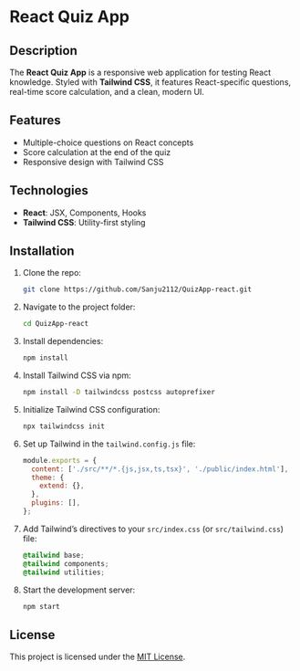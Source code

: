 # React Quiz App  
## Description  

The **React Quiz App** is a responsive web application for testing React knowledge. Styled with **Tailwind CSS**, it features React-specific questions, real-time score calculation, and a clean, modern UI.  


## Features  

- Multiple-choice questions on React concepts  
- Score calculation at the end of the quiz  
- Responsive design with Tailwind CSS  


## Technologies  

- **React**: JSX, Components, Hooks  
- **Tailwind CSS**: Utility-first styling  


## Installation  

1. Clone the repo:  
   ```bash  
   git clone https://github.com/Sanju2112/QuizApp-react.git  
   ```  

2. Navigate to the project folder:  
   ```bash  
   cd QuizApp-react 
   ```

3. Install dependencies:  
   ```bash  
   npm install  
   ```

4. Install Tailwind CSS via npm:  
   ```bash  
   npm install -D tailwindcss postcss autoprefixer  
   ```

5. Initialize Tailwind CSS configuration:  
   ```bash  
   npx tailwindcss init  
   ```

6. Set up Tailwind in the `tailwind.config.js` file:  
   ```js  
   module.exports = {  
     content: ['./src/**/*.{js,jsx,ts,tsx}', './public/index.html'],  
     theme: {  
       extend: {},  
     },  
     plugins: [],  
   };  
   ```

7. Add Tailwind’s directives to your `src/index.css` (or `src/tailwind.css`) file:  
   ```css  
   @tailwind base;  
   @tailwind components;  
   @tailwind utilities;  
   ```

8. Start the development server:  
   ```bash  
   npm start  
   ```  


## License  

This project is licensed under the [MIT License](https://opensource.org/licenses/MIT).  
